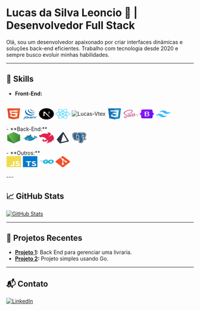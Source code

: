 # Lucas da Silva Leoncio 🚀 | Desenvolvedor Full Stack

Olá, sou um desenvolvedor apaixonado por criar interfaces dinâmicas e soluções back-end eficientes. Trabalho com tecnologia desde 2020 e sempre busco evoluir minhas habilidades.

---

## 🔧 Skills

- **Front-End:**
<br />
<div>
    <img align="center" alt="Lucas-HTML" height="30" width="40" src="https://raw.githubusercontent.com/devicons/devicon/master/icons/html5/html5-original.svg" />
    <img align="center" alt="Lucas-JQuery" height="30" width="40" src="https://github.com/devicons/devicon/blob/master/icons/jquery/jquery-plain-wordmark.svg" />
    <img align="center" alt="Lucas-Nextjs" height="30" width="40" src="https://github.com/devicons/devicon/blob/master/icons/nextjs/nextjs-original.svg" />
    <img align="center" alt="Lucas-React" height="30" width="40" src="https://raw.githubusercontent.com/devicons/devicon/master/icons/react/react-original.svg" />
    <img align="center" alt="Lucas-Vtex" height="30" width="40" src="https://vtex.com/wp-content/themes/VTEXTheme/v2/images/base/vtex.svg" />
    <img align="center" alt="Lucas-CSS" height="30" width="40" src="https://raw.githubusercontent.com/devicons/devicon/master/icons/css3/css3-original.svg" />
    <img align="center" alt="Lucas-Sass" height="30" width="40" src="https://github.com/devicons/devicon/blob/master/icons/sass/sass-original.svg" />
    <img align="center" alt="Lucas-Bootstrap" height="30" width="40" src="https://github.com/devicons/devicon/blob/master/icons/bootstrap/bootstrap-original.svg" />
    <img align="center" alt="Lucas-Tailwindcss" height="30" width="40" src="https://github.com/devicons/devicon/blob/master/icons/tailwindcss/tailwindcss-original.svg" />
</div>
<br />
- **Back-End:**
<br />
<div>
    <img align="center" alt="Lucas-Node" height="30" width="40" src="https://github.com/devicons/devicon/blob/master/icons/nodejs/nodejs-original.svg" />
    <img align="center" alt="Lucas-Docker" height="30" width="40" src="https://github.com/devicons/devicon/blob/master/icons/docker/docker-original.svg" />
    <img align="center" alt="Lucas-NestJs" height="30" width="40" src="https://github.com/devicons/devicon/blob/master/icons/nestjs/nestjs-original.svg" />
    <img align="center" alt="Lucas-Postgres" height="30" width="40" src="https://github.com/devicons/devicon/blob/master/icons/prisma/prisma-original.svg" />
    <img align="center" alt="Lucas-Postgres" height="30" width="40" src="https://github.com/devicons/devicon/blob/master/icons/postgresql/postgresql-original.svg" />
</div>
<br />
- **Outros:**
<br />
<div>
  <img align="center" alt="Lucas-Js" height="30" width="40" src="https://raw.githubusercontent.com/devicons/devicon/master/icons/javascript/javascript-plain.svg" />
  <img align="center" alt="Lucas-Ts" height="30" width="40" src="https://raw.githubusercontent.com/devicons/devicon/master/icons/typescript/typescript-plain.svg"/>
  <img align="center" alt="Lucas-Go" height="30" width="40" src="https://github.com/devicons/devicon/blob/master/icons/go/go-original-wordmark.svg" />
  <img align="center" alt="Lucas-Git" height="30" width="40" src="https://github.com/devicons/devicon/blob/master/icons/git/git-original.svg" />
</div>
<br />
---

## 📈 GitHub Stats

[![GitHub Stats](https://github-readme-stats.vercel.app/api?username=lucasdksan&show_icons=true&theme=dark)](https://github.com/lucasdksan)

---

## 🌟 Projetos Recentes

- **[Projeto 1](https://github.com/lucasdksan/book-management):** Back End para gerenciar uma livraria.
- **[Projeto 2](https://github.com/lucasdksan/gopportunities):** Projeto simples usando Go.

---

## 📬 Contato
[![LinkedIn](https://img.shields.io/badge/-LinkedIn-blue?logo=linkedin)](https://www.linkedin.com/in/lucas-silva-464b45164/)
